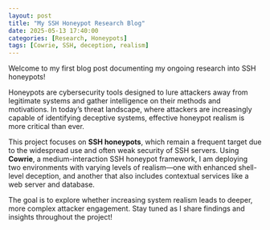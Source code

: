 ```yaml
---
layout: post
title: "My SSH Honeypot Research Blog"
date: 2025-05-13 17:40:00
categories: [Research, Honeypots]
tags: [Cowrie, SSH, deception, realism]
---
```


Welcome to my first blog post documenting my ongoing research into SSH honeypots!

Honeypots are cybersecurity tools designed to lure attackers away from legitimate systems and gather intelligence on their methods and motivations. In today’s threat landscape, where attackers are increasingly capable of identifying deceptive systems, effective honeypot realism is more critical than ever.

This project focuses on **SSH honeypots**, which remain a frequent target due to the widespread use and often weak security of SSH servers. Using **Cowrie**, a medium-interaction SSH honeypot framework, I am deploying two environments with varying levels of realism—one with enhanced shell-level deception, and another that also includes contextual services like a web server and database.

The goal is to explore whether increasing system realism leads to deeper, more complex attacker engagement. Stay tuned as I share findings and insights throughout the project!

